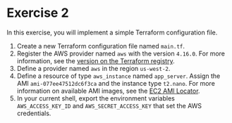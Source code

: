 # Exercise 2

In this exercise, you will implement a simple Terraform configuration file.

1. Create a new Terraform configuration file named `main.tf`.
2. Register the AWS provider named `aws` with the version `4.16.0`. For more information, see the [version on the Terraform registry](https://registry.terraform.io/providers/hashicorp/aws/4.16.0).
3. Define a provider named `aws` in the region `us-west-2`.
4. Define a resource of type `aws_instance` named `app_server`. Assign the AMI `ami-077ee47512dc6f3ca` and the instance type `t2.nano`. For more information on available AMI images, see the [EC2 AMI Locator](https://cloud-images.ubuntu.com/locator/ec2/).
5. In your current shell, export the environment variables `AWS_ACCESS_KEY_ID` and `AWS_SECRET_ACCESS_KEY` that set the AWS credentials.
